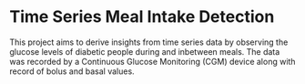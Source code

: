 # Time Series Meal Intake Detection

This project aims to derive insights from time series data by observing the glucose levels of diabetic people during and inbetween meals. The data was recorded by a Continuous Glucose Monitoring (CGM) device along with record of bolus and basal values. 
